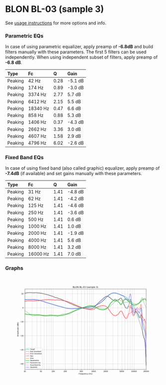 # BLON BL-03 (sample 3)
See [usage instructions](https://github.com/jaakkopasanen/AutoEq#usage) for more options and info.

### Parametric EQs
In case of using parametric equalizer, apply preamp of **-6.8dB** and build filters manually
with these parameters. The first 5 filters can be used independently.
When using independent subset of filters, apply preamp of **-6.8 dB**.

| Type    | Fc       |    Q | Gain    |
|:--------|:---------|:-----|:--------|
| Peaking | 42 Hz    | 0.28 | -5.1 dB |
| Peaking | 174 Hz   | 0.89 | -3.0 dB |
| Peaking | 3374 Hz  | 2.77 | 5.7 dB  |
| Peaking | 6412 Hz  | 2.15 | 5.5 dB  |
| Peaking | 18340 Hz | 0.47 | 6.6 dB  |
| Peaking | 858 Hz   | 0.88 | 5.3 dB  |
| Peaking | 1406 Hz  | 0.37 | -4.3 dB |
| Peaking | 2662 Hz  | 3.36 | 3.0 dB  |
| Peaking | 4607 Hz  | 1.58 | 2.9 dB  |
| Peaking | 4796 Hz  | 6.02 | -2.6 dB |

### Fixed Band EQs
In case of using fixed band (also called graphic) equalizer, apply preamp of **-7.4dB**
(if available) and set gains manually with these parameters.

| Type    | Fc       |    Q | Gain    |
|:--------|:---------|:-----|:--------|
| Peaking | 31 Hz    | 1.41 | -4.8 dB |
| Peaking | 62 Hz    | 1.41 | -4.2 dB |
| Peaking | 125 Hz   | 1.41 | -4.6 dB |
| Peaking | 250 Hz   | 1.41 | -3.6 dB |
| Peaking | 500 Hz   | 1.41 | 0.6 dB  |
| Peaking | 1000 Hz  | 1.41 | 1.0 dB  |
| Peaking | 2000 Hz  | 1.41 | -1.9 dB |
| Peaking | 4000 Hz  | 1.41 | 5.6 dB  |
| Peaking | 8000 Hz  | 1.41 | 3.2 dB  |
| Peaking | 16000 Hz | 1.41 | 7.0 dB  |

### Graphs
![](./BLON%20BL-03%20(sample%203).png)
